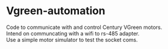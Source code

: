 # Vgreen-automation
Code to communicate with and control Century VGreen motors.  
Intend on communcating with a wifi to rs-485 adapter.  
Use a simple motor simulator to test the socket coms.  
 
